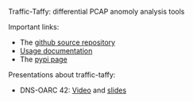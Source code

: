 Traffic-Taffy: differential PCAP anomoly analysis tools

Important links:

* The [github source repository](https://github.com/traffic-taffy/traffic-taffy)
* [Usage documentation](https://traffic-taffy.readthedocs.io/en/latest/)
* The [pypi page](https://pypi.org/project/traffic-taffy/)

Presentations about traffic-taffy:

* DNS-OARC 42: [Video](https://www.youtube.com/watch?v=5CG-RZhzNBM)
  and [slides](https://indico.dns-oarc.net/event/48/contributions/1034/attachments/999/1968/oarc42-hardaker-taffy.pdf)
